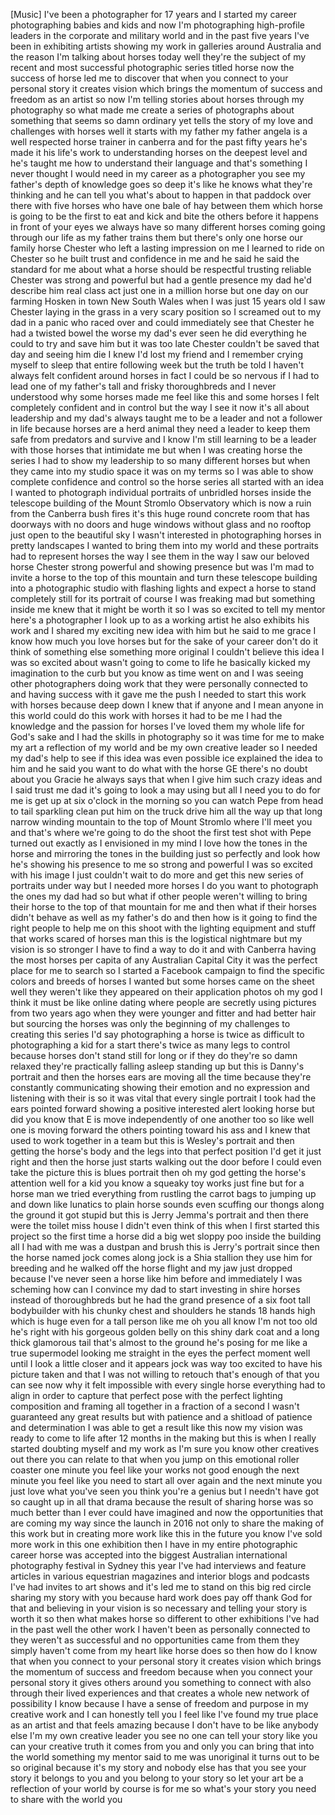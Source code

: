 
[Music]
I&#39;ve been a photographer for 17 years
and I started my career photographing
babies and kids and now I&#39;m
photographing high-profile leaders in
the corporate and military world and in
the past five years I&#39;ve been in
exhibiting artists showing my work in
galleries around Australia and the
reason I&#39;m talking about horses today
well they&#39;re the subject of my recent
and most successful photographic series
titled horse now the success of horse
led me to discover that when you connect
to your personal story
it creates vision which brings the
momentum of success and freedom as an
artist so now I&#39;m telling stories about
horses through my photography so what
made me create a series of photographs
about something that seems so damn
ordinary yet tells the story of my love
and challenges with horses well it
starts with my father my father angela
is a well respected horse trainer in
canberra and for the past fifty years
he&#39;s made it his life&#39;s work to
understanding horses on the deepest
level and he&#39;s taught me how to
understand their language and that&#39;s
something I never thought I would need
in my career as a photographer you see
my father&#39;s depth of knowledge goes so
deep it&#39;s like he knows what they&#39;re
thinking
and he can tell you what&#39;s about to
happen in that paddock over there with
five horses who have one bale of hay
between them which horse is going to be
the first to eat and kick and bite the
others before it happens in front of
your eyes we always have so many
different horses coming going through
our life as my father trains them but
there&#39;s only one horse our family horse
Chester who left a lasting impression on
me I learned to ride on Chester so he
built trust and confidence in me and he
said he said the standard for me
about what a horse should be respectful
trusting reliable Chester was strong and
powerful but had a gentle presence my
dad he&#39;d describe him
real class act just one in a million
horse but one day on our farming Hosken
in town New South Wales when I was just
15 years old I saw Chester laying in the
grass in a very scary position so I
screamed out to my dad in a panic who
raced over and could immediately see
that Chester
he had a twisted bowel the worse my
dad&#39;s ever seen he did everything he
could to try and save him but it was too
late
Chester couldn&#39;t be saved that day and
seeing him die
I knew I&#39;d lost my friend and I remember
crying myself to sleep
that entire following week but the truth
be told I haven&#39;t always felt confident
around horses in fact I could be so
nervous if I had to lead one of my
father&#39;s tall and frisky thoroughbreds
and I never understood why some horses
made me feel like this and some horses I
felt completely confident and in control
but the way I see it now it&#39;s all about
leadership and my dad&#39;s always taught me
to be a leader and not a follower in
life because horses are a herd animal
they need a leader to keep them safe
from predators and survive and I know
I&#39;m still learning to be a leader with
those horses that intimidate me but when
I was creating horse the series I had to
show my leadership to so many different
horses but when they came into my studio
space it was on my terms so I was able
to show complete confidence and control
so the horse series all started with an
idea I wanted to photograph individual
portraits of unbridled horses inside the
telescope building of the Mount Stromlo
Observatory which is now a ruin from the
Canberra bush fires it&#39;s this huge round
concrete room that has doorways with no
doors and huge windows without glass and
no rooftop just open to the beautiful
sky I wasn&#39;t interested in photographing
horses in pretty landscapes I
wanted to bring them into my world and
these portraits had to represent horses
the way I see them in the way I saw our
beloved horse Chester strong powerful
and showing presence but was I&#39;m mad to
invite a horse to the top of this
mountain and turn these telescope
building into a photographic studio with
flashing lights and expect a horse to
stand completely still for its portrait
of course I was freaking mad but
something inside me knew that it might
be worth it so I was so excited to tell
my mentor here&#39;s a photographer I look
up to as a working artist he also
exhibits his work and I shared my
exciting new idea with him but he said
to me grace I know how much you love
horses but for the sake of your career
don&#39;t do it think of something else
something more original I couldn&#39;t
believe this idea I was so excited about
wasn&#39;t going to come to life he
basically kicked my imagination to the
curb but you know as time went on and I
was seeing other photographers doing
work that they were personally connected
to and having success with it gave me
the push I needed to start this work
with horses because deep down I knew
that if anyone and I mean anyone in this
world could do this work with horses it
had to be me I had the knowledge and the
passion for horses I&#39;ve loved them my
whole life for God&#39;s sake and I had the
skills in photography so it was time for
me to make my art a reflection of my
world and be my own creative leader so I
needed my dad&#39;s help to see if this idea
was even possible ice explained the idea
to him and he said you want to do what
with the horse GE there&#39;s no doubt about
you Gracie he always says that when I
give him such crazy ideas and I said
trust me dad it&#39;s going to look a may
using but all I need you to do for me is
get up at six o&#39;clock in the morning so
you can watch Pepe from head to tail
sparkling clean put him on the truck
drive him all the way up that long
narrow winding mountain to the top of
Mount Stromlo where I&#39;ll meet you and
that&#39;s where we&#39;re going to do the shoot
the first test shot with Pepe turned out
exactly as I envisioned in my mind I
love how the tones in the horse and
mirroring the tones in the building just
so perfectly and look how he&#39;s showing
his presence to me so strong and
powerful I was so excited with his image
I just couldn&#39;t wait to do more and get
this new series of portraits under way
but I needed more horses I do you want
to photograph the ones my dad had so but
what if other people weren&#39;t willing to
bring their horse to the top of that
mountain for me and then what if their
horses didn&#39;t behave as well as my
father&#39;s do and then how is it going to
find the right people to help me on this
shoot with the lighting equipment and
stuff that works scared of horses man
this is the logistical nightmare but my
vision is so stronger I have to find a
way to do it and with Canberra having
the most horses per capita of any
Australian Capital City it was the
perfect place for me to search so I
started a Facebook campaign to find the
specific colors and breeds of horses I
wanted but some horses came on the sheet
well they weren&#39;t like they appeared on
their application photos oh my god I
think it must be like online dating
where people are secretly using pictures
from two years ago when they were
younger and fitter and had better hair
but sourcing the horses was only the
beginning of my challenges to creating
this series
I&#39;d say photographing a horse is twice
as difficult to photographing a kid for
a start there&#39;s twice as many legs to
control
because horses don&#39;t stand still for
long or if they do they&#39;re so damn
relaxed they&#39;re practically falling
asleep standing up but this is Danny&#39;s
portrait and then the horses ears are
moving all the time because they&#39;re
constantly communicating showing their
emotion and no expression and listening
with their is so it was vital that every
single portrait I took had the ears
pointed forward showing a positive
interested alert looking horse but did
you know that E is move independently of
one another too so like well one is
moving forward the others pointing
toward his ass and I knew that used to
work together in a team but this is
Wesley&#39;s portrait and then getting the
horse&#39;s body and the legs into that
perfect position I&#39;d get it just right
and then the horse just starts walking
out the door before I could even take
the picture this is blues portrait then
oh my god getting the horse&#39;s attention
well for a kid you know a squeaky toy
works just fine but for a horse man we
tried everything from rustling the
carrot bags to jumping up and down like
lunatics to plain horse sounds even
scuffing our thongs along the ground it
got stupid but this is Jerry Jemma&#39;s
portrait and then there were the toilet
miss house
I didn&#39;t even think of this when I first
started this project so the first time a
horse did a big wet sloppy poo inside
the building all I had with me was a
dustpan and brush this is Jerry&#39;s
portrait since then the horse named jock
comes along jock is a Shia stallion they
use him for breeding and he walked off
the horse flight and my jaw just dropped
because I&#39;ve never seen a horse like him
before and immediately I was scheming
how can I convince my dad to start
investing in shire horses instead of
thoroughbreds but he had the grand
presence of a six foot tall bodybuilder
with his chunky chest and shoulders he
stands 18 hands high which is huge even
for a tall person like me oh you all
know I&#39;m not too old he&#39;s right with his
gorgeous golden belly on this shiny dark
coat and a long thick glamorous tail
that&#39;s almost to the ground he&#39;s posing
for me like a true supermodel looking me
straight in the eyes the perfect moment
well until I look a little closer and it
appears jock was way too excited to have
his picture taken
and that I was not willing to retouch
that&#39;s enough of that you can see now
why it felt impossible with every single
horse everything had to align in order
to capture that perfect pose with the
perfect lighting composition and framing
all together in a fraction of a second
I wasn&#39;t guaranteed any great results
but with patience and a shitload of
patience and determination I was able to
get a result like this now my vision was
ready to come to life after 12 months in
the making but this is when I really
started doubting myself and my work as
I&#39;m sure you know other creatives out
there you can relate to that
when you jump on this emotional roller
coaster
one minute you feel like your works not
good enough the next minute you feel
like you need to start all over again
and the next minute you just love what
you&#39;ve seen you think you&#39;re a genius
but I needn&#39;t have got so caught up in
all that drama because the result of
sharing horse was so much better than I
ever could have imagined and now the
opportunities that are coming my way
since the launch in 2016 not only to
share the making of this work but in
creating more work like this in the
future
you know I&#39;ve sold more work in this one
exhibition then I have in my entire
photographic career horse was accepted
into the biggest Australian
international photography festival in
Sydney this year I&#39;ve had interviews and
feature articles in various equestrian
magazines and interior blogs and
podcasts I&#39;ve had invites to art shows
and it&#39;s led me to stand on this big red
circle sharing my story with you because
hard work does pay off thank God for
that
and believing in your vision is so
necessary and telling your story is
worth it
so then what makes horse so different to
other exhibitions I&#39;ve had in the past
well the other work I haven&#39;t been as
personally connected to they weren&#39;t as
successful and no opportunities came
from them they simply haven&#39;t come from
my heart like horse does so then how do
I know that when you connect to your
personal story
it creates vision which brings the
momentum of success and freedom because
when you connect your personal story it
gives others around you something to
connect with also through their lived
experiences and that creates a whole new
network of possibility I know because I
have a sense of freedom and purpose in
my creative work and I can honestly tell
you I feel like I&#39;ve found my true place
as an artist and that feels amazing
because I don&#39;t have to be like anybody
else I&#39;m my own creative leader you see
no one can tell your story like you can
your creative truth it comes from you
and only you can bring that into the
world something my mentor said to me was
unoriginal it turns out to be so
original because it&#39;s my story and
nobody else has that you see your story
it belongs to you and you belong to your
story so let your art be a reflection of
your world by course is for me so what&#39;s
your story you need to share with the
world
you

